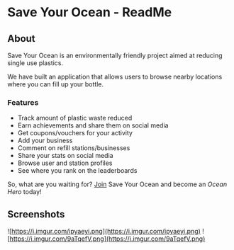 # Save Your Ocean - ReadMe

## About

Save Your Ocean is an environmentally friendly project aimed at reducing single use plastics. 

We have built an application that allows users to browse nearby locations where you can fill up your bottle. 

### Features
- Track amount of plastic waste reduced
- Earn achievements and share them on social media
- Get coupons/vouchers for your activity
- Add your business
- Comment on refill stations/businesses
- Share your stats on social media
- Browse user and station profiles
- See where you rank on the leaderboards

So, what are you waiting for? [Join](https://saveyourocean.com/users/register) Save Your Ocean and become an *Ocean Hero* today!

## Screenshots
![https://i.imgur.com/ipyaeyi.png](https://i.imgur.com/ipyaeyi.png)
![https://i.imgur.com/9aTqefV.png](https://i.imgur.com/9aTqefV.png)
